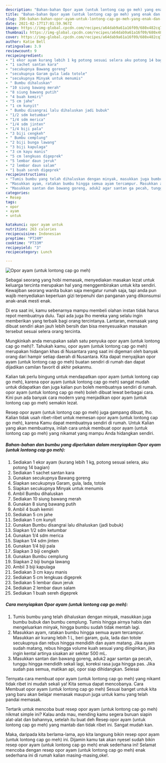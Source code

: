 ```yaml
---
description: "Bahan-bahan Opor ayam (untuk lontong cap go meh) yang enak dan Mudah Dibuat"
title: "Bahan-bahan Opor ayam (untuk lontong cap go meh) yang enak dan Mudah Dibuat"
slug: 396-bahan-bahan-opor-ayam-untuk-lontong-cap-go-meh-yang-enak-dan-mudah-dibuat
date: 2021-02-17T17:01:59.967Z
image: https://img-global.cpcdn.com/recipes/a64dab9a61a16f09/680x482cq70/opor-ayam-untuk-lontong-cap-go-meh-foto-resep-utama.jpg
thumbnail: https://img-global.cpcdn.com/recipes/a64dab9a61a16f09/680x482cq70/opor-ayam-untuk-lontong-cap-go-meh-foto-resep-utama.jpg
cover: https://img-global.cpcdn.com/recipes/a64dab9a61a16f09/680x482cq70/opor-ayam-untuk-lontong-cap-go-meh-foto-resep-utama.jpg
author: Katie Bell
ratingvalue: 3.9
reviewcount: 9
recipeingredient:
- "1 ekor ayam kurang lebih 1 kg potong sesuai selera aku potong 14 bagian"
- "1 sachet santan kara"
- "secukupnya Bawang goreng"
- "secukupnya Garam gula lada totole"
- "secukupnya Minyak untuk menumis"
- " Bumbu dihaluskan"
- "10 siung bawang merah"
- "8 siung bawang putih"
- "4 buah kemiri"
- "5 cm jahe"
- "1 cm kunyit"
- " Bumbu disangrai lalu dihaluskan jadi bubuk"
- "1/2 sdm ketumbar"
- "1/4 sdm merica"
- "1/4 sdm jinten"
- "1/4 biji pala"
- "3 biji cengkeh"
- " Bumbu cemplung"
- "2 biji bunga lawang"
- "3 biji kapulaga"
- "3 cm kayu manis"
- "5 cm lengkuas digeprek"
- "5 lembar daun jeruk"
- "2 lembar daun salam"
- "1 buah sereh digeprek"
recipeinstructions:
- "Tumis bumbu yang telah dihaluskan dengan minyak, masukkan juga bumbu bubuk dan bumbu cemplung. Tumis hingga airnya habis dan mengeluarkan minyak, hingga bumbu sudah tidak mentah lagi."
- "Masukkan ayam, ratakan bumbu hingga semua ayam tercampur. Masukkan air kurang lebih 1 L, beri garam, gula, lada dan totole secukupnya dan rebus hingga mendidih dan ayam matang. Jika ayam sudah matang, rebus hingga volume kuah sesuai yang diinginkan, jika ingin kental artinya sisakan air sekitar 500 mL."
- "Masukkan santan dan bawang goreng, aduk2 agar santan ga pecah, tunggu hingga mendidih sekali lagi, koreksi rasa juga hingga pas. Jika sudah pas semua, matikan api, opor siap dihidangkan. Selesai"
categories:
- Resep
tags:
- opor
- ayam
- untuk

katakunci: opor ayam untuk 
nutrition: 263 calories
recipecuisine: Indonesian
preptime: "PT24M"
cooktime: "PT33M"
recipeyield: "3"
recipecategory: Lunch

---
```



![Opor ayam (untuk lontong cap go meh)](https://img-global.cpcdn.com/recipes/a64dab9a61a16f09/680x482cq70/opor-ayam-untuk-lontong-cap-go-meh-foto-resep-utama.jpg)

Sebagai seorang yang hobi memasak, menyediakan masakan lezat untuk keluarga tercinta merupakan hal yang menggembirakan untuk kita sendiri. Kewajiban seorang  wanita bukan saja mengatur rumah saja, tapi anda pun wajib menyediakan keperluan gizi terpenuhi dan panganan yang dikonsumsi anak-anak mesti enak.

Di era  saat ini, kamu sebenarnya mampu membeli olahan instan tidak harus repot membuatnya dulu. Tapi ada juga lho mereka yang selalu ingin memberikan yang terbaik bagi orang tercintanya. Lantaran, memasak yang dibuat sendiri akan jauh lebih bersih dan bisa menyesuaikan masakan tersebut sesuai selera orang tercinta. 



Mungkinkah anda merupakan salah satu penyuka opor ayam (untuk lontong cap go meh)?. Tahukah kamu, opor ayam (untuk lontong cap go meh) merupakan hidangan khas di Nusantara yang saat ini digemari oleh banyak orang dari hampir setiap daerah di Nusantara. Kita dapat menyajikan opor ayam (untuk lontong cap go meh) buatan sendiri di rumah dan dapat dijadikan camilan favorit di akhir pekanmu.

Kalian tak perlu bingung untuk mendapatkan opor ayam (untuk lontong cap go meh), karena opor ayam (untuk lontong cap go meh) sangat mudah untuk didapatkan dan juga kalian pun boleh membuatnya sendiri di rumah. opor ayam (untuk lontong cap go meh) boleh dibuat lewat berbagai cara. Kini pun ada banyak cara modern yang menjadikan opor ayam (untuk lontong cap go meh) semakin lezat.

Resep opor ayam (untuk lontong cap go meh) juga gampang dibuat, lho. Kalian tidak usah ribet-ribet untuk memesan opor ayam (untuk lontong cap go meh), karena Kamu dapat membuatnya sendiri di rumah. Untuk Kalian yang akan membuatnya, inilah cara untuk membuat opor ayam (untuk lontong cap go meh) yang nikamat yang mampu Anda hidangkan sendiri.

<!--inarticleads1-->

##### Bahan-bahan dan bumbu yang diperlukan dalam menyiapkan Opor ayam (untuk lontong cap go meh):

1. Sediakan 1 ekor ayam (kurang lebih 1 kg, potong sesuai selera, aku potong 14 bagian)
1. Sediakan 1 sachet santan kara
1. Gunakan secukupnya Bawang goreng
1. Siapkan secukupnya Garam, gula, lada, totole
1. Siapkan secukupnya Minyak untuk menumis
1. Ambil  Bumbu dihaluskan
1. Sediakan 10 siung bawang merah
1. Gunakan 8 siung bawang putih
1. Ambil 4 buah kemiri
1. Sediakan 5 cm jahe
1. Sediakan 1 cm kunyit
1. Gunakan  Bumbu disangrai lalu dihaluskan (jadi bubuk)
1. Siapkan 1/2 sdm ketumbar
1. Gunakan 1/4 sdm merica
1. Siapkan 1/4 sdm jinten
1. Gunakan 1/4 biji pala
1. Siapkan 3 biji cengkeh
1. Gunakan  Bumbu cemplung
1. Siapkan 2 biji bunga lawang
1. Ambil 3 biji kapulaga
1. Sediakan 3 cm kayu manis
1. Sediakan 5 cm lengkuas digeprek
1. Sediakan 5 lembar daun jeruk
1. Sediakan 2 lembar daun salam
1. Sediakan 1 buah sereh digeprek




<!--inarticleads2-->

##### Cara menyiapkan Opor ayam (untuk lontong cap go meh):

1. Tumis bumbu yang telah dihaluskan dengan minyak, masukkan juga bumbu bubuk dan bumbu cemplung. Tumis hingga airnya habis dan mengeluarkan minyak, hingga bumbu sudah tidak mentah lagi.
1. Masukkan ayam, ratakan bumbu hingga semua ayam tercampur. Masukkan air kurang lebih 1 L, beri garam, gula, lada dan totole secukupnya dan rebus hingga mendidih dan ayam matang. Jika ayam sudah matang, rebus hingga volume kuah sesuai yang diinginkan, jika ingin kental artinya sisakan air sekitar 500 mL.
1. Masukkan santan dan bawang goreng, aduk2 agar santan ga pecah, tunggu hingga mendidih sekali lagi, koreksi rasa juga hingga pas. Jika sudah pas semua, matikan api, opor siap dihidangkan. Selesai




Ternyata cara membuat opor ayam (untuk lontong cap go meh) yang nikamt tidak ribet ini mudah sekali ya! Kita semua dapat mencobanya. Cara Membuat opor ayam (untuk lontong cap go meh) Sesuai banget untuk kita yang baru akan belajar memasak maupun juga untuk kamu yang telah pandai memasak.

Tertarik untuk mencoba buat resep opor ayam (untuk lontong cap go meh) nikmat simple ini? Kalau anda mau, mending kamu segera buruan siapin alat-alat dan bahannya, setelah itu buat deh Resep opor ayam (untuk lontong cap go meh) yang mantab dan tidak ribet ini. Sangat mudah kan. 

Maka, daripada kita berlama-lama, ayo kita langsung bikin resep opor ayam (untuk lontong cap go meh) ini. Dijamin kamu tak akan nyesel sudah bikin resep opor ayam (untuk lontong cap go meh) enak sederhana ini! Selamat mencoba dengan resep opor ayam (untuk lontong cap go meh) enak sederhana ini di rumah kalian masing-masing,oke!.

